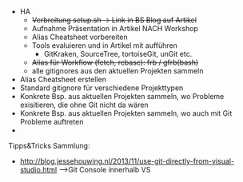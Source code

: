 - HA
  - ~~Verbreitung setup.sh -> Link in BS Blog auf Artikel~~
  - Aufnahme Präsentation in Artikel NACH Workshop
  - Alias Cheatsheet vorbereiten
  - Tools evaluieren und in Artikel mit aufführen
    - GitKraken, SourceTree, tortoiseGit, unGit etc.
  - ~~Alias für Workflow (fetch, rebase): frb / gfrb(bash)~~
  - alle gitignores aus den aktuellen Projekten sammeln
- Alias Cheatsheet erstellen
- Standard gitignore für verschiedene Projekttypen
- Konkrete Bsp. aus aktuellen Projekten sammeln, wo Probleme exisitieren, die ohne Git nicht da wären
- Konkrete Bsp. aus aktuellen Projekten sammeln, wo auch mit Git Probleme auftreten
- 

Tipps&Tricks Sammlung:
- http://blog.jessehouwing.nl/2013/11/use-git-directly-from-visual-studio.html -->Git Console innerhalb VS
